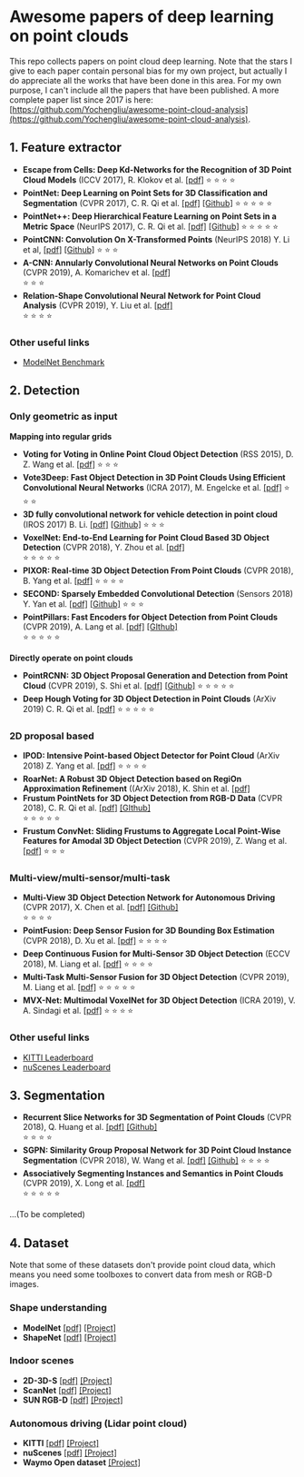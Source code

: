 # Awesome papers of deep learning on point clouds

This repo collects papers on point cloud deep learning. Note that the stars I give to each paper contain personal bias for my own project, but actually I do appreciate all the works that have been done in this area. For my own purpose, I can't include all the papers that have been published. A more complete paper list since 2017 is here: [https://github.com/Yochengliu/awesome-point-cloud-analysis](https://github.com/Yochengliu/awesome-point-cloud-analysis).

## 1. Feature extractor

- **Escape from Cells: Deep Kd-Networks for the Recognition of 3D Point Cloud Models** (ICCV 2017), R. Klokov et al. [[pdf]](https://arxiv.org/pdf/1704.01222.pdf) :star: :star: :star: :star:
- **PointNet: Deep Learning on Point Sets for 3D Classification and Segmentation** (CVPR 2017), C. R. Qi et al. [[pdf]](https://arxiv.org/pdf/1612.00593.pdf) [[Github]](https://github.com/charlesq34/pointnet) :star: :star: :star: :star: :star:
- **PointNet++: Deep Hierarchical Feature Learning on Point Sets in a Metric Space** (NeurIPS 2017), C. R. Qi et al. [[pdf]](https://arxiv.org/pdf/1706.02413.pdf) [[Github]](https://github.com/charlesq34/pointnet2) :star: :star: :star: :star: :star:
- **PointCNN: Convolution On X-Transformed Points** (NeurIPS 2018) Y. Li et al, [[pdf]](https://arxiv.org/pdf/1801.07791.pdf) [[Github]](https://github.com/yangyanli/PointCNN) :star: :star: :star:
- **A-CNN: Annularly Convolutional Neural Networks on Point Clouds** (CVPR 2019), A. Komarichev et al. [[pdf]](https://arxiv.org/pdf/1904.08017.pdf) <br/> :star: :star: :star:
- **Relation-Shape Convolutional Neural Network for Point Cloud Analysis** (CVPR 2019), Y. Liu et al. [[pdf]](https://arxiv.org/pdf/1904.07601.pdf) <br/> :star: :star: :star: :star:

### Other useful links

- [ModelNet Benchmark](http://modelnet.cs.princeton.edu/)

## 2. Detection

### Only geometric as input

**Mapping into regular grids**

- **Voting for Voting in Online Point Cloud Object Detection** (RSS 2015), D. Z. Wang et al. [[pdf]](http://www.robots.ox.ac.uk/~mobile/Papers/2015RSS_wang.pdf) :star: :star: :star:
- **Vote3Deep: Fast Object Detection in 3D Point Clouds Using Efficient Convolutional Neural Networks** (ICRA 2017), M. Engelcke et al. [[pdf]](https://arxiv.org/pdf/1609.06666.pdf) :star: :star: :star:
- **3D fully convolutional network for vehicle detection in point cloud** (IROS 2017) B. Li. [[pdf]](https://ieeexplore.ieee.org/stamp/stamp.jsp?tp=&arnumber=8205955) [[Github]](https://github.com/yukitsuji/3D_CNN_tensorflow) :star: :star: :star:
- **VoxelNet: End-to-End Learning for Point Cloud Based 3D Object Detection** (CVPR 2018), Y. Zhou et al. [[pdf]](https://arxiv.org/pdf/1711.06396.pdf) <br/> :star: :star: :star: :star: :star:
- **PIXOR: Real-time 3D Object Detection From Point Clouds** (CVPR 2018), B. Yang et al. [[pdf]](https://arxiv.org/pdf/1902.06326.pdf) :star: :star: :star: :star:
- **SECOND: Sparsely Embedded Convolutional Detection** (Sensors 2018) Y. Yan et al. [[pdf]](https://www.ncbi.nlm.nih.gov/pmc/articles/PMC6210968/pdf/sensors-18-03337.pdf) [[Github]](https://github.com/traveller59/second.pytorch) :star: :star: :star:
- **PointPillars: Fast Encoders for Object Detection from Point Clouds** (CVPR 2019), A. Lang et al. [[pdf]](https://arxiv.org/pdf/1812.05784.pdf) [[GIthub]](https://github.com/nutonomy/second.pytorch)  <br/> :star: :star: :star: :star: :star:

**Directly operate on point clouds**

- **PointRCNN: 3D Object Proposal Generation and Detection from Point Cloud** (CVPR 2019), S. Shi et al. [[pdf]](https://arxiv.org/pdf/1812.04244.pdf) [[Github]](https://github.com/sshaoshuai/PointRCNN) :star: :star: :star: :star: :star:
- **Deep Hough Voting for 3D Object Detection in Point Clouds** (ArXiv 2019) C. R. Qi et al. [[pdf]](https://arxiv.org/pdf/1904.09664.pdf) :star: :star: :star: :star: :star:

### 2D proposal based

- **IPOD: Intensive Point-based Object Detector for Point Cloud** (ArXiv 2018) Z. Yang et al. [[pdf]](https://arxiv.org/pdf/1812.05276.pdf) :star: :star: :star: :star:
- **RoarNet: A Robust 3D Object Detection based on RegiOn Approximation Refinement** ((ArXiv 2018), K. Shin et al. [[pdf]](https://arxiv.org/pdf/1811.03818.pdf)
- **Frustum PointNets for 3D Object Detection from RGB-D Data** (CVPR 2018), C. R. Qi et al. [[pdf]](https://arxiv.org/pdf/1711.08488.pdf) [[GIthub]](https://github.com/charlesq34/frustum-pointnets) <br/> :star: :star: :star: :star: :star:
- **Frustum ConvNet: Sliding Frustums to Aggregate Local Point-Wise Features for Amodal 3D Object Detection** (CVPR 2019), Z. Wang et al. [[pdf]](https://arxiv.org/pdf/1903.01864.pdf) :star: :star: :star:

### Multi-view/multi-sensor/multi-task

- **Multi-View 3D Object Detection Network for Autonomous Driving** (CVPR 2017), X. Chen et al. [[pdf]](http://openaccess.thecvf.com/content_cvpr_2017/papers/Chen_Multi-View_3D_Object_CVPR_2017_paper.pdf) [[Github]](https://github.com/bostondiditeam/MV3D) <br/> :star: :star: :star: :star:
- **PointFusion: Deep Sensor Fusion for 3D Bounding Box Estimation** (CVPR 2018), D. Xu et al. [[pdf]](http://openaccess.thecvf.com/content_cvpr_2018/papers/Xu_PointFusion_Deep_Sensor_CVPR_2018_paper.pdf) :star: :star: :star: :star:
- **Deep Continuous Fusion for Multi-Sensor 3D Object Detection** (ECCV 2018), M. Liang et al. [[pdf]](http://openaccess.thecvf.com/content_ECCV_2018/papers/Ming_Liang_Deep_Continuous_Fusion_ECCV_2018_paper.pdf) :star: :star: :star: :star:
- **Multi-Task Multi-Sensor Fusion for 3D Object Detection** (CVPR 2019), M. Liang et al. [[pdf]](http://www.cs.toronto.edu/~byang/papers/mmf.pdf) :star: :star: :star: :star: :star:
- **MVX-Net: Multimodal VoxelNet for 3D Object Detection** (ICRA 2019), V. A. Sindagi et al. [[pdf]](https://arxiv.org/pdf/1904.01649.pdf) :star: :star: :star: :star:

### Other useful links
- [KITTI Leaderboard](http://www.cvlibs.net/datasets/kitti/eval_object.php?obj_benchmark=3d)
- [nuScenes Leaderboard](https://www.nuscenes.org/object-detection?externalData=all&mapData=all&modalities=Any)

## 3. Segmentation

- **Recurrent Slice Networks for 3D Segmentation of Point Clouds** (CVPR 2018), Q. Huang et al. [[pdf]](https://arxiv.org/pdf/1802.04402.pdf) [[Github]](https://github.com/qianguih/RSNet) <br/> :star: :star: :star: :star:
- **SGPN: Similarity Group Proposal Network for 3D Point Cloud Instance Segmentation** (CVPR 2018), W. Wang et al. [[pdf]](https://arxiv.org/pdf/1711.08588.pdf) [[Github]](https://github.com/laughtervv/SGPN) :star: :star: :star: :star:
- **Associatively Segmenting Instances and Semantics in Point Clouds** (CVPR 2019), X. Long et al. [[pdf]](https://arxiv.org/pdf/1902.09852.pdf) <br/> :star: :star: :star: :star: :star:

...(To be completed)

## 4. Dataset

Note that some of these datasets don't provide point cloud data, which means you need some toolboxes to convert data from mesh or RGB-D images.

### Shape understanding

- **ModelNet** [[pdf]](https://people.csail.mit.edu/khosla/papers/cvpr2015_wu.pdf) [[Project]](http://modelnet.cs.princeton.edu/)
- **ShapeNet** [[pdf]](http://shapenet.cs.stanford.edu/shapenet/obj-zip/ShapeNetCore.v2-old/shapenet/tex/TechnicalReport/main.pdf) [[Project]](https://www.shapenet.org/)

### Indoor scenes

- **2D-3D-S** [[pdf]](http://buildingparser.stanford.edu/images/2D-3D-S_2017.pdf) [[Project]](http://buildingparser.stanford.edu/dataset.html)
- **ScanNet** [[pdf]](https://arxiv.org/pdf/1702.04405.pdf) [[Project]](http://www.scan-net.org/)
- **SUN RGB-D** [[pdf]](http://rgbd.cs.princeton.edu/paper.pdf) [[Project]](http://rgbd.cs.princeton.edu/)

### Autonomous driving (Lidar point cloud)

- **KITTI** [[pdf]](http://www.cvlibs.net/publications/Geiger2013IJRR.pdf) [[Project]](http://www.cvlibs.net/datasets/kitti/eval_object.php?obj_benchmark=3d)
- **nuScenes** [[pdf]](https://arxiv.org/pdf/1903.11027.pdf) [[Project]](https://www.nuscenes.org/)
- **Waymo Open dataset** [[Project]](https://waymo.com/open/)
